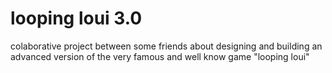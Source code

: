 # looping loui 3.0

colaborative project between some friends about designing and building an advanced version of the very famous and well know game "looping loui"
